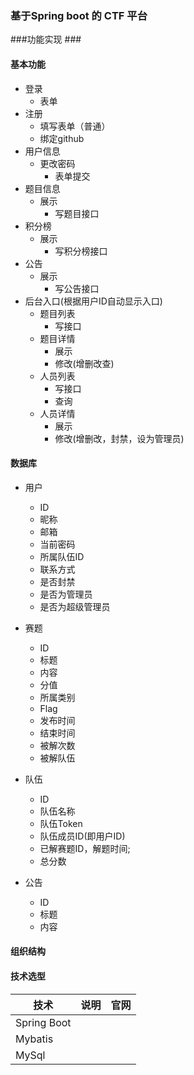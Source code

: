 ### 基于Spring boot 的 CTF 平台 ###


###功能实现 ###

#### 基本功能 ####

- 登录
    - 表单
- 注册
    - 填写表单（普通）
    - 绑定github
- 用户信息
    - 更改密码
        - 表单提交
- 题目信息
    - 展示
        - 写题目接口
- 积分榜
    - 展示
        - 写积分榜接口 
- 公告
    - 展示
        - 写公告接口
- 后台入口(根据用户ID自动显示入口)
    - 题目列表
        - 写接口
    - 题目详情
        - 展示
        - 修改(增删改查)
    - 人员列表
        - 写接口
        - 查询
    - 人员详情
        - 展示
        - 修改(增删改，封禁，设为管理员)
 
#### 数据库 ####

- 用户
    - ID
    - 昵称
    - 邮箱
    - 当前密码
    - 所属队伍ID
    - 联系方式
    - 是否封禁
    - 是否为管理员
    - 是否为超级管理员
    
- 赛题
    - ID
    - 标题
    - 内容
    - 分值
    - 所属类别
    - Flag
    - 发布时间
    - 结束时间
    - 被解次数
    - 被解队伍
    
- 队伍
    - ID
    - 队伍名称
    - 队伍Token
    - 队伍成员ID(即用户ID)
    - 已解赛题ID，解题时间;
    - 总分数
    
- 公告
    - ID
    - 标题
    - 内容

#### 组织结构


#### 技术选型
| 技术         |  说明         | 官网                  |
|-------------|---------------|----------------------|
| Spring Boot |               |                      |
| Mybatis      |              |                      |
|  MySql      |               |                      |







    
    

